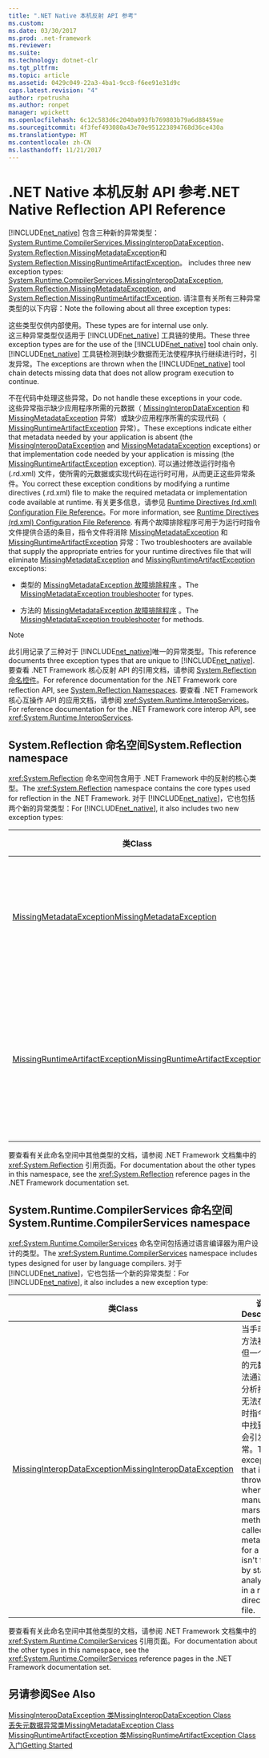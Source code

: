 ```yaml
---
title: ".NET Native 本机反射 API 参考"
ms.custom: 
ms.date: 03/30/2017
ms.prod: .net-framework
ms.reviewer: 
ms.suite: 
ms.technology: dotnet-clr
ms.tgt_pltfrm: 
ms.topic: article
ms.assetid: 0429c049-22a3-4ba1-9cc8-f6ee91e31d9c
caps.latest.revision: "4"
author: rpetrusha
ms.author: ronpet
manager: wpickett
ms.openlocfilehash: 6c12c583d6c2040a093fb769803b79a6d88459ae
ms.sourcegitcommit: 4f3fef493080a43e70e951223894768d36ce430a
ms.translationtype: MT
ms.contentlocale: zh-CN
ms.lasthandoff: 11/21/2017
---
```

# <a name="net-native-reflection-api-reference"></a><span data-ttu-id="f5f96-102">.NET Native 本机反射 API 参考</span><span class="sxs-lookup"><span data-stu-id="f5f96-102">.NET Native Reflection API Reference</span></span>
[!INCLUDE[net_native](../../../includes/net-native-md.md)]<span data-ttu-id="f5f96-103"> 包含三种新的异常类型： [System.Runtime.CompilerServices.MissingInteropDataException](../../../docs/framework/net-native/missinginteropdataexception-class-net-native.md)、 [System.Reflection.MissingMetadataException](../../../docs/framework/net-native/missingmetadataexception-class-net-native.md)和 [System.Reflection.MissingRuntimeArtifactException](../../../docs/framework/net-native/missingruntimeartifactexception-class-net-native.md)。</span><span class="sxs-lookup"><span data-stu-id="f5f96-103"> includes three new exception types: [System.Runtime.CompilerServices.MissingInteropDataException](../../../docs/framework/net-native/missinginteropdataexception-class-net-native.md), [System.Reflection.MissingMetadataException](../../../docs/framework/net-native/missingmetadataexception-class-net-native.md), and [System.Reflection.MissingRuntimeArtifactException](../../../docs/framework/net-native/missingruntimeartifactexception-class-net-native.md).</span></span> <span data-ttu-id="f5f96-104">请注意有关所有三种异常类型的以下内容：</span><span class="sxs-lookup"><span data-stu-id="f5f96-104">Note the following about all three exception types:</span></span>  
  
 <span data-ttu-id="f5f96-105">这些类型仅供内部使用。</span><span class="sxs-lookup"><span data-stu-id="f5f96-105">These types are for internal use only.</span></span>  
 <span data-ttu-id="f5f96-106">这三种异常类型仅适用于 [!INCLUDE[net_native](../../../includes/net-native-md.md)] 工具链的使用。</span><span class="sxs-lookup"><span data-stu-id="f5f96-106">These three exception types are for the use of the [!INCLUDE[net_native](../../../includes/net-native-md.md)] tool chain only.</span></span> <span data-ttu-id="f5f96-107">[!INCLUDE[net_native](../../../includes/net-native-md.md)] 工具链检测到缺少数据而无法使程序执行继续进行时，引发异常。</span><span class="sxs-lookup"><span data-stu-id="f5f96-107">The exceptions are thrown when the [!INCLUDE[net_native](../../../includes/net-native-md.md)] tool chain detects missing data that does not allow program execution to continue.</span></span>  
  
 <span data-ttu-id="f5f96-108">不在代码中处理这些异常。</span><span class="sxs-lookup"><span data-stu-id="f5f96-108">Do not handle these exceptions in your code.</span></span>  
 <span data-ttu-id="f5f96-109">这些异常指示缺少应用程序所需的元数据（ [MissingInteropDataException](../../../docs/framework/net-native/missinginteropdataexception-class-net-native.md) 和 [MissingMetadataException](../../../docs/framework/net-native/missingmetadataexception-class-net-native.md) 异常）或缺少应用程序所需的实现代码（ [MissingRuntimeArtifactException](../../../docs/framework/net-native/missingruntimeartifactexception-class-net-native.md) 异常）。</span><span class="sxs-lookup"><span data-stu-id="f5f96-109">These exceptions indicate either that metadata needed by your application is absent (the [MissingInteropDataException](../../../docs/framework/net-native/missinginteropdataexception-class-net-native.md) and [MissingMetadataException](../../../docs/framework/net-native/missingmetadataexception-class-net-native.md) exceptions) or that implementation code needed by your application is missing (the [MissingRuntimeArtifactException](../../../docs/framework/net-native/missingruntimeartifactexception-class-net-native.md) exception).</span></span> <span data-ttu-id="f5f96-110">可以通过修改运行时指令 (.rd.xml) 文件，使所需的元数据或实现代码在运行时可用，从而更正这些异常条件。</span><span class="sxs-lookup"><span data-stu-id="f5f96-110">You correct these exception conditions by modifying a runtime directives (.rd.xml) file to make the required metadata or implementation code available at runtime.</span></span> <span data-ttu-id="f5f96-111">有关更多信息，请参见 [Runtime Directives (rd.xml) Configuration File Reference](../../../docs/framework/net-native/runtime-directives-rd-xml-configuration-file-reference.md)。</span><span class="sxs-lookup"><span data-stu-id="f5f96-111">For more information, see [Runtime Directives (rd.xml) Configuration File Reference](../../../docs/framework/net-native/runtime-directives-rd-xml-configuration-file-reference.md).</span></span> <span data-ttu-id="f5f96-112">有两个故障排除程序可用于为运行时指令文件提供合适的条目，指令文件将消除 [MissingMetadataException](../../../docs/framework/net-native/missingmetadataexception-class-net-native.md) 和 [MissingRuntimeArtifactException](../../../docs/framework/net-native/missingruntimeartifactexception-class-net-native.md) 异常：</span><span class="sxs-lookup"><span data-stu-id="f5f96-112">Two troubleshooters are available that supply the appropriate entries for your runtime directives file that will eliminate [MissingMetadataException](../../../docs/framework/net-native/missingmetadataexception-class-net-native.md) and [MissingRuntimeArtifactException](../../../docs/framework/net-native/missingruntimeartifactexception-class-net-native.md) exceptions:</span></span>  
  
-   <span data-ttu-id="f5f96-113">类型的 [MissingMetadataException 故障排除程序](http://dotnet.github.io/native/troubleshooter/type.html) 。</span><span class="sxs-lookup"><span data-stu-id="f5f96-113">The [MissingMetadataException troubleshooter](http://dotnet.github.io/native/troubleshooter/type.html) for types.</span></span>  
  
-   <span data-ttu-id="f5f96-114">方法的 [MissingMetadataException 故障排除程序](http://dotnet.github.io/native/troubleshooter/method.html) 。</span><span class="sxs-lookup"><span data-stu-id="f5f96-114">The [MissingMetadataException troubleshooter](http://dotnet.github.io/native/troubleshooter/method.html) for methods.</span></span>  
  
> [!NOTE]
>  <span data-ttu-id="f5f96-115">此引用记录了三种对于 [!INCLUDE[net_native](../../../includes/net-native-md.md)]唯一的异常类型。</span><span class="sxs-lookup"><span data-stu-id="f5f96-115">This reference documents three exception types that are unique to [!INCLUDE[net_native](../../../includes/net-native-md.md)].</span></span> <span data-ttu-id="f5f96-116">要查看 .NET Framework 核心反射 API 的引用文档，请参阅 [System.Reflection 命名控件](http://msdn.microsoft.com/library/gg145033.aspx)。</span><span class="sxs-lookup"><span data-stu-id="f5f96-116">For reference documentation for the .NET Framework core reflection API, see [System.Reflection Namespaces](http://msdn.microsoft.com/library/gg145033.aspx).</span></span> <span data-ttu-id="f5f96-117">要查看 .NET Framework 核心互操作 API 的应用文档，请参阅 <xref:System.Runtime.InteropServices>。</span><span class="sxs-lookup"><span data-stu-id="f5f96-117">For reference documentation for the .NET Framework core interop API, see <xref:System.Runtime.InteropServices>.</span></span>  
  
## <a name="systemreflection-namespace"></a><span data-ttu-id="f5f96-118">System.Reflection 命名空间</span><span class="sxs-lookup"><span data-stu-id="f5f96-118">System.Reflection namespace</span></span>  
 <span data-ttu-id="f5f96-119"><xref:System.Reflection> 命名空间包含用于 .NET Framework 中的反射的核心类型。</span><span class="sxs-lookup"><span data-stu-id="f5f96-119">The <xref:System.Reflection> namespace contains the core types used for reflection in the .NET Framework.</span></span> <span data-ttu-id="f5f96-120">对于 [!INCLUDE[net_native](../../../includes/net-native-md.md)]，它也包括两个新的异常类型：</span><span class="sxs-lookup"><span data-stu-id="f5f96-120">For [!INCLUDE[net_native](../../../includes/net-native-md.md)], it also includes two new exception types:</span></span>  
  
|<span data-ttu-id="f5f96-121">类</span><span class="sxs-lookup"><span data-stu-id="f5f96-121">Class</span></span>|<span data-ttu-id="f5f96-122">说明</span><span class="sxs-lookup"><span data-stu-id="f5f96-122">Description</span></span>|  
|-----------|-----------------|  
|[<span data-ttu-id="f5f96-123">MissingMetadataException</span><span class="sxs-lookup"><span data-stu-id="f5f96-123">MissingMetadataException</span></span>](../../../docs/framework/net-native/missingmetadataexception-class-net-native.md)|<span data-ttu-id="f5f96-124">当反射用于检索不存在的元数据时会引起此异常。</span><span class="sxs-lookup"><span data-stu-id="f5f96-124">The exception that is thrown when reflection is used to retrieve metadata that isn't present.</span></span>|  
|[<span data-ttu-id="f5f96-125">MissingRuntimeArtifactException</span><span class="sxs-lookup"><span data-stu-id="f5f96-125">MissingRuntimeArtifactException</span></span>](../../../docs/framework/net-native/missingruntimeartifactexception-class-net-native.md)|<span data-ttu-id="f5f96-126">当一个类型或类型成员的元数据可用但其实现已遭到删除时会引发此异常。</span><span class="sxs-lookup"><span data-stu-id="f5f96-126">The exception that is thrown when metadata for a type or type member is available but its implementation has been removed.</span></span>|  
  
 <span data-ttu-id="f5f96-127">要查看有关此命名空间中其他类型的文档，请参阅 .NET Framework 文档集中的 <xref:System.Reflection> 引用页面。</span><span class="sxs-lookup"><span data-stu-id="f5f96-127">For documentation about the other types in this namespace, see the <xref:System.Reflection> reference pages in the .NET Framework documentation set.</span></span>  
  
## <a name="systemruntimecompilerservices-namespace"></a><span data-ttu-id="f5f96-128">System.Runtime.CompilerServices 命名空间</span><span class="sxs-lookup"><span data-stu-id="f5f96-128">System.Runtime.CompilerServices namespace</span></span>  
 <span data-ttu-id="f5f96-129"><xref:System.Runtime.CompilerServices> 命名空间包括通过语言编译器为用户设计的类型。</span><span class="sxs-lookup"><span data-stu-id="f5f96-129">The <xref:System.Runtime.CompilerServices> namespace includes types designed for user by language compilers.</span></span> <span data-ttu-id="f5f96-130">对于 [!INCLUDE[net_native](../../../includes/net-native-md.md)]，它也包括一个新的异常类型：</span><span class="sxs-lookup"><span data-stu-id="f5f96-130">For [!INCLUDE[net_native](../../../includes/net-native-md.md)], it also includes a new exception type:</span></span>  
  
|<span data-ttu-id="f5f96-131">类</span><span class="sxs-lookup"><span data-stu-id="f5f96-131">Class</span></span>|<span data-ttu-id="f5f96-132">说明</span><span class="sxs-lookup"><span data-stu-id="f5f96-132">Description</span></span>|  
|-----------|-----------------|  
|[<span data-ttu-id="f5f96-133">MissingInteropDataException</span><span class="sxs-lookup"><span data-stu-id="f5f96-133">MissingInteropDataException</span></span>](../../../docs/framework/net-native/missinginteropdataexception-class-net-native.md)|<span data-ttu-id="f5f96-134">当手动封送方法被调用但一个类型的元数据无法通过动态分析找到或无法在运行时指令文件中找到时，会引发该异常。</span><span class="sxs-lookup"><span data-stu-id="f5f96-134">The exception that is thrown when a manual marshaling method is called, but metadata for a type isn't found by static analysis or in a runtime directives file.</span></span>|  
  
 <span data-ttu-id="f5f96-135">要查看有关此命名空间中其他类型的文档，请参阅 .NET Framework 文档集中的 <xref:System.Runtime.CompilerServices> 引用页面。</span><span class="sxs-lookup"><span data-stu-id="f5f96-135">For documentation about the other types in this namespace, see the <xref:System.Runtime.CompilerServices> reference pages in the .NET Framework documentation set.</span></span>  
  
## <a name="see-also"></a><span data-ttu-id="f5f96-136">另请参阅</span><span class="sxs-lookup"><span data-stu-id="f5f96-136">See Also</span></span>  
 [<span data-ttu-id="f5f96-137">MissingInteropDataException 类</span><span class="sxs-lookup"><span data-stu-id="f5f96-137">MissingInteropDataException Class</span></span>](../../../docs/framework/net-native/missinginteropdataexception-class-net-native.md)  
 [<span data-ttu-id="f5f96-138">丢失元数据异常类</span><span class="sxs-lookup"><span data-stu-id="f5f96-138">MissingMetadataException Class</span></span>](../../../docs/framework/net-native/missingmetadataexception-class-net-native.md)  
 [<span data-ttu-id="f5f96-139">MissingRuntimeArtifactException 类</span><span class="sxs-lookup"><span data-stu-id="f5f96-139">MissingRuntimeArtifactException Class</span></span>](../../../docs/framework/net-native/missingruntimeartifactexception-class-net-native.md)  
 [<span data-ttu-id="f5f96-140">入门</span><span class="sxs-lookup"><span data-stu-id="f5f96-140">Getting Started</span></span>](../../../docs/framework/net-native/getting-started-with-net-native.md)
